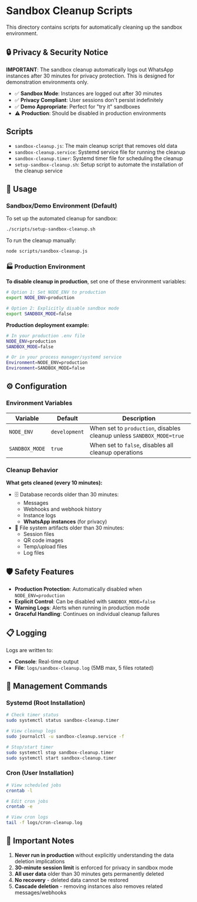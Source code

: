 # Sandbox Cleanup Scripts

This directory contains scripts for automatically cleaning up the sandbox environment.

## 🔒 Privacy & Security Notice

**IMPORTANT**: The sandbox cleanup automatically logs out WhatsApp instances after 30 minutes for privacy protection. This is designed for demonstration environments only.

- ✅ **Sandbox Mode**: Instances are logged out after 30 minutes
- ✅ **Privacy Compliant**: User sessions don't persist indefinitely
- ✅ **Demo Appropriate**: Perfect for "try it" sandboxes
- ⚠️ **Production**: Should be disabled in production environments

## Scripts

* `sandbox-cleanup.js`: The main cleanup script that removes old data
* `sandbox-cleanup.service`: Systemd service file for running the cleanup
* `sandbox-cleanup.timer`: Systemd timer file for scheduling the cleanup  
* `setup-sandbox-cleanup.sh`: Setup script to automate the installation of the cleanup service

## 🚀 Usage

### Sandbox/Demo Environment (Default)

To set up the automated cleanup for sandbox:

```bash
./scripts/setup-sandbox-cleanup.sh
```

To run the cleanup manually:

```bash
node scripts/sandbox-cleanup.js
```

### 🏭 Production Environment

**To disable cleanup in production**, set one of these environment variables:

```bash
# Option 1: Set NODE_ENV to production
export NODE_ENV=production

# Option 2: Explicitly disable sandbox mode
export SANDBOX_MODE=false
```

**Production deployment example:**

```bash
# In your production .env file
NODE_ENV=production
SANDBOX_MODE=false

# Or in your process manager/systemd service
Environment=NODE_ENV=production
Environment=SANDBOX_MODE=false
```

## ⚙️ Configuration

### Environment Variables

| Variable | Default | Description |
|----------|---------|-------------|
| `NODE_ENV` | `development` | When set to `production`, disables cleanup unless `SANDBOX_MODE=true` |
| `SANDBOX_MODE` | `true` | When set to `false`, disables all cleanup operations |

### Cleanup Behavior

**What gets cleaned (every 10 minutes):**
- 🗄️ Database records older than 30 minutes:
  - Messages
  - Webhooks and webhook history  
  - Instance logs
  - **WhatsApp instances** (for privacy)
- 📁 File system artifacts older than 30 minutes:
  - Session files
  - QR code images
  - Temp/upload files
  - Log files

## 🛡️ Safety Features

- **Production Protection**: Automatically disabled when `NODE_ENV=production`
- **Explicit Control**: Can be disabled with `SANDBOX_MODE=false`
- **Warning Logs**: Alerts when running in production mode
- **Graceful Handling**: Continues on individual cleanup failures

## 📋 Logging

Logs are written to:
- **Console**: Real-time output
- **File**: `logs/sandbox-cleanup.log` (5MB max, 5 files rotated)

## 🔧 Management Commands

### Systemd (Root Installation)

```bash
# Check timer status
sudo systemctl status sandbox-cleanup.timer

# View cleanup logs
sudo journalctl -u sandbox-cleanup.service -f

# Stop/start timer
sudo systemctl stop sandbox-cleanup.timer
sudo systemctl start sandbox-cleanup.timer
```

### Cron (User Installation)

```bash
# View scheduled jobs
crontab -l

# Edit cron jobs
crontab -e

# View cron logs
tail -f logs/cron-cleanup.log
```

## 🚨 Important Notes

1. **Never run in production** without explicitly understanding the data deletion implications
2. **30-minute session limit** is enforced for privacy in sandbox mode
3. **All user data** older than 30 minutes gets permanently deleted
4. **No recovery** - deleted data cannot be restored
5. **Cascade deletion** - removing instances also removes related messages/webhooks

